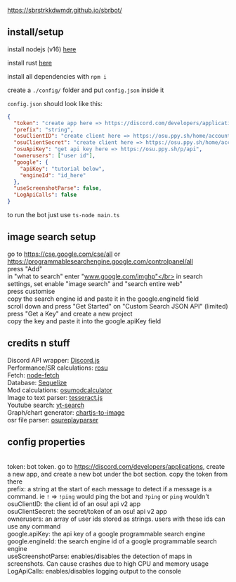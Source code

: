 https://sbrstrkkdwmdr.github.io/sbrbot/

## install/setup

install nodejs (v16) [here](https://nodejs.org/en/download/)

install rust [here](https://www.rust-lang.org/tools/install) 

install all dependencies with `npm i`

create a `./config/` folder and put `config.json` inside it

`config.json` should look like this:

```json
{
  "token": "create app here => https://discord.com/developers/applications",
  "prefix": "string",
  "osuClientID": "create client here => https://osu.ppy.sh/home/account/edit#oauth",
  "osuClientSecret": "create client here => https://osu.ppy.sh/home/account/edit#oauth",
  "osuApiKey": "get api key here => https://osu.ppy.sh/p/api",
  "ownerusers": ["user id"],
  "google": {
    "apiKey": "tutorial below",
    "engineId": "id_here"
  },
  "useScreenshotParse": false,
  "LogApiCalls": false
}
```

to run the bot just use `ts-node main.ts`


## image search setup
go to https://cse.google.com/cse/all or https://programmablesearchengine.google.com/controlpanel/all </br>
press "Add"</br>
in "what to search" enter "www.google.com/imghp"</br>
in search settings, set enable "image search" and "search entire web"</br>
press customise </br>
copy the search engine id and paste it in the google.engineId field</br>
scroll down and press "Get Started" on "Custom Search JSON API" (limited)</br>
press "Get a Key" and create a new project </br>
copy the key and paste it into the google.apiKey field </br>

## credits n stuff

Discord API wrapper: [Discord.js](discord.js.org/)</br>
Performance/SR calculations: [rosu](https://github.com/MaxOhn/rosu-pp-js)</br>
Fetch: [node-fetch](https://www.npmjs.com/package/node-fetch)</br>
Database: [Sequelize](https://www.npmjs.com/package/sequelize)</br>
Mod calculations: [osumodcalculator](https://www.npmjs.com/package/osumodcalculator)</br>
Image to text parser: [tesseract.js](https://github.com/naptha/tesseract.js)</br>
Youtube search: [yt-search](https://www.npmjs.com/package/yt-search)</br>
Graph/chart generator: [chartjs-to-image](https://www.npmjs.com/package/chartjs-to-image)</br>
osr file parser: [osureplayparser](https://www.npmjs.com/package/osureplayparser)</br>

## config properties
</br>token: bot token. go to https://discord.com/developers/applications, create a new app, and create a new bot under the bot section. copy the token from there
</br>prefix: a string at the start of each message to detect if a message is a command. ie `!` => `!ping` would ping the bot and `?ping` or `ping` wouldn't
</br>osuClientID: the client id of an osu! api v2 app
</br>osuClientSecret: the secret/token of an osu! api v2 app
</br>ownerusers: an array of user ids stored as strings. users with these ids can use any command
</br>google.apiKey: the api key of a google programmable search engine
</br>google.engineId: the search engine id of a google programmable search engine
</br>useScreenshotParse: enables/disables the detection of maps in screenshots. Can cause crashes due to high CPU and memory usage
</br>LogApiCalls: enables/disables logging output to the console
